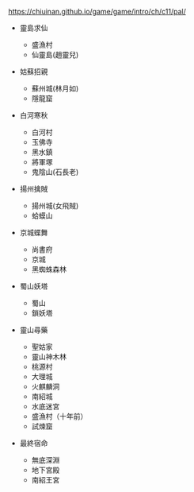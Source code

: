 https://chiuinan.github.io/game/game/intro/ch/c11/pal/

+ 靈島求仙
  + 盛漁村
  + 仙靈島(趙靈兒)

+ 姑蘇招親
  + 蘇州城(林月如)
  + 隱龍窟

+ 白河寒秋
  + 白河村
  + 玉佛寺
  + 黑水鎮
  + 將軍塚
  + 鬼陰山(石長老)

+ 揚州擒賊
  + 揚州城(女飛賊)
  + 蛤蟆山

+ 京城蝶舞
  + 尚書府
  + 京城
  + 黑蜘蛛森林 

+ 蜀山妖塔
  + 蜀山
  + 鎖妖塔
  
+ 靈山尋藥
  + 聖姑家
  + 靈山神木林
  + 桃源村
  + 大理城
  + 火麒麟洞
  + 南紹城
  + 水底迷宮
  + 盛漁村（十年前）
  + 試煉窟
+ 最終宿命
  + 無底深淵
  + 地下宮殿
  + 南紹王宮
